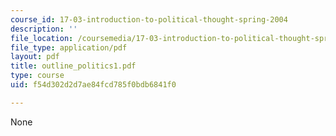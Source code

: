 ```yaml
---
course_id: 17-03-introduction-to-political-thought-spring-2004
description: ''
file_location: /coursemedia/17-03-introduction-to-political-thought-spring-2004/f54d302d2d7ae84fcd785f0bdb6841f0_outline_politics1.pdf
file_type: application/pdf
layout: pdf
title: outline_politics1.pdf
type: course
uid: f54d302d2d7ae84fcd785f0bdb6841f0

---
```

None